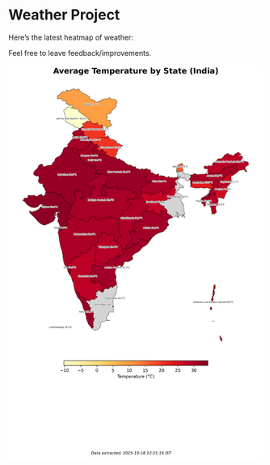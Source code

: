 # Weather Project

Here’s the latest heatmap of weather:

Feel free to leave feedback/improvements.

![India Heatmap](docs/assets/india_heatmap.png?v=F338E6)

